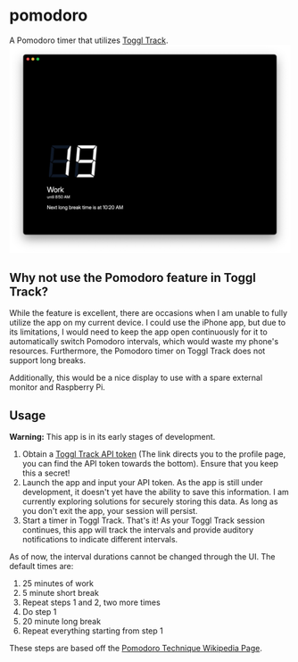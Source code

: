 # pomodoro
A Pomodoro timer that utilizes [Toggl Track](https://toggl.com/track/).
<img width="1136" alt="Screenshot" src="./screenshot.png">

## Why not use the Pomodoro feature in Toggl Track?
While the feature is excellent, there are occasions when I am unable to fully utilize the app on my current device. I could use the iPhone app, but due to its limitations, I would need to keep the app open continuously for it to automatically switch Pomodoro intervals, which would waste my phone's resources. Furthermore, the Pomodoro timer on Toggl Track does not support long breaks.

Additionally, this would be a nice display to use with a spare external monitor and Raspberry Pi.

## Usage
**Warning:** This app is in its early stages of development.
1. Obtain a [Toggl Track API token](https://track.toggl.com/profile) (The link directs you to the profile page, you can find the API token towards the bottom). Ensure that you keep this a secret!
2. Launch the app and input your API token. As the app is still under development, it doesn't yet have the ability to save this information. I am currently exploring solutions for securely storing this data. As long as you don't exit the app, your session will persist.
3. Start a timer in Toggl Track. That's it! As your Toggl Track session continues, this app will track the intervals and provide auditory notifications to indicate different intervals.

As of now, the interval durations cannot be changed through the UI. The default times are:
1. 25 minutes of work
2. 5 minute short break
3. Repeat steps 1 and 2, two more times
5. Do step 1
6. 20 minute long break
7. Repeat everything starting from step 1

These steps are based off the [Pomodoro Technique Wikipedia Page](https://en.wikipedia.org/wiki/Pomodoro_Technique).
